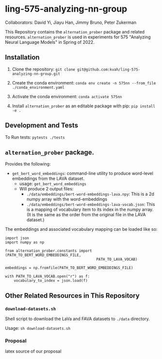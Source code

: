 # ling-575-analyzing-nn-group

Collaborators: David Yi, Jiayu Han, Jimmy Bruno, Peter Zukerman

This Repository contains the `alternation_prober` package and related resources.
`alternation_prober` is used in experiments for 575 "Analyzing Neural Language Models"
in Spring of 2022.

## Installation

1. Clone the repository: `git clone git@github.com:kvah/ling-575-analyzing-nn-group.git`

2. Create the conda environment: `conda env create -n 575nn --from_file ./conda_environment.yaml`

3. Activate the conda environment: `conda activate 575nn`

4. Install `alternation_prober` as an editable package with pip: `pip install -e .`

## Development and Tests
To Run tests: `pytests ./tests`


## `alternation_prober` package.
Provides the following:

 *  `get_bert_word_embeddings`: command-line utility to produce word-level
    embeddings from the LAVA dataset.
     * usage: `get_bert_word_embeddings`
     * Will produce 2 output files:
         * `./data/embeddings/bert-word-embeddings-lava.npy`: This is a 2d
           numpy array with the word-embeddings
         * `./data/embeddings/bert-word-embeddings-lava-vocab.json`:  This is
           a mapping of vocabulary item to its index in the numpy array.
           (It is the same as the order from the original file in the LAVA
           dataset.)

The embeddings and associated vocabulary mapping can be loaded like so:

```
import json
import numpy as np

from alternation_prober.constants import (PATH_TO_BERT_WORD_EMBEDDINGS_FILE,
                                          PATH_TO_LAVA_VOCAB)

embeddings = np.fromfile(PATH_TO_BERT_WORD_EMBEDDINGS_FILE)

with PATH_TO_LAVA_VOCAB.open("r") as f:
    vocabulary_to_index = json.load(f)
```


## Other Related Resources in This Repository

### `download-datasets.sh`
Shell script to download the LaVa and FAVA datasets to `./data` directory.

Usage: `sh download-datasets.sh`

### Proposal
latex source of our proposal


